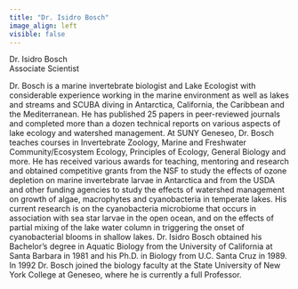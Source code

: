 ```yaml
---
title: "Dr. Isidro Bosch"
image_align: left
visible: false
---
```


<div class="h4 text-dark">Dr. Isidro Bosch</div>
<div class="h6 text-gray">Associate Scientist</div>

Dr. Bosch is a marine invertebrate biologist and Lake Ecologist with considerable experience working in the marine environment as well as lakes and streams and SCUBA diving in Antarctica, California, the Caribbean and the Mediterranean. He has published 25 papers in peer-reviewed journals and completed more than a dozen technical reports on various aspects of lake ecology and watershed management. At SUNY Geneseo, Dr. Bosch teaches courses in Invertebrate Zoology, Marine and Freshwater Community/Ecosystem Ecology, Principles of Ecology, General Biology and more. He has received various awards for teaching, mentoring and research and obtained competitive grants from the NSF to study the effects of ozone depletion on marine invertebrate larvae in Antarctica and from the USDA and other funding agencies to study the effects of watershed management on growth of algae, macrophytes and cyanobacteria in temperate lakes. His current research is on the cyanobacteria microbiome that occurs in association with sea star larvae in the open ocean, and on the effects of partial mixing of the lake water column in triggering the onset of cyanobacterial blooms in shallow lakes.
Dr. Isidro Bosch obtained his Bachelor’s degree in Aquatic Biology from the University of California at Santa Barbara in 1981 and his Ph.D. in Biology from U.C. Santa Cruz in 1989. In 1992 Dr. Bosch joined the biology faculty at the State University of New York College at Geneseo, where he is currently a full Professor.
